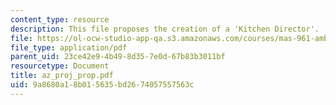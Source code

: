 ```yaml
---
content_type: resource
description: This file proposes the creation of a 'Kitchen Director'.
file: https://ol-ocw-studio-app-qa.s3.amazonaws.com/courses/mas-961-ambient-intelligence-spring-2005/9a8680a18b015635bd2674057557563c_az_proj_prop.pdf
file_type: application/pdf
parent_uid: 23ce42e9-4b49-8d35-7e0d-67b83b3011bf
resourcetype: Document
title: az_proj_prop.pdf
uid: 9a8680a1-8b01-5635-bd26-74057557563c
---
```

